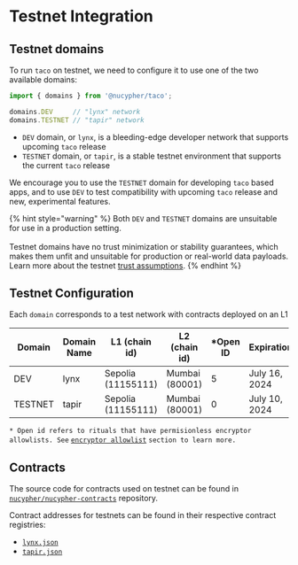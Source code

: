 # Testnet Integration

## Testnet domains

To run `taco` on testnet, we need to configure it to use one of the two available domains:

```typescript
import { domains } from '@nucypher/taco';

domains.DEV     // "lynx" network
domains.TESTNET // "tapir" network
```

* `DEV` domain, or `lynx`, is a bleeding-edge developer network that supports upcoming `taco` release
* `TESTNET` domain, or `tapir`, is a stable testnet environment that supports the current `taco` release

We encourage you to use the `TESTNET` domain for developing `taco` based apps, and to use `DEV` to test compatibility with upcoming `taco` release and new, experimental features.

{% hint style="warning" %}
Both `DEV` and `TESTNET` domains are unsuitable for use in a production setting.\
\
Testnet domains have no trust minimization or stability guarantees, which makes them unfit and unsuitable for production or real-world data payloads. Learn more about the testnet [trust assumptions](../trust-assumptions/testnet-trust-assumptions/).
{% endhint %}

## Testnet Configuration

Each `domain` corresponds to a test network with contracts deployed on an L1&#x20;

<table><thead><tr><th width="122">Domain</th><th width="143">Domain Name</th><th width="132">L1 (chain id)</th><th width="126">L2 (chain id)</th><th data-type="number">*Open ID</th><th>Expiration</th><th>Threshold configuration</th></tr></thead><tbody><tr><td>DEV</td><td>lynx</td><td>Sepolia<br>(11155111)</td><td>Mumbai (80001)</td><td>5</td><td>July 16, 2024</td><td>2-of-3</td></tr><tr><td>TESTNET</td><td>tapir</td><td>Sepolia<br>(11155111)</td><td>Mumbai (80001)</td><td>0</td><td>July 10, 2024</td><td>3-of-5</td></tr></tbody></table>

`* Open id refers to rituals that have permisionless encryptor allowlists. See` [`encryptor allowlist`](../user-authentication/encryptor-allowlist.md) `section to learn more.`

## Contracts

The source code for contracts used on testnet can be found in [`nucypher/nucypher-contracts`](https://github.com/nucypher/nucypher-contracts) repository.&#x20;

Contract addresses for testnets can be found in their respective contract registries:

* [`lynx.json`](https://github.com/nucypher/nucypher-contracts/blob/main/deployment/artifacts/lynx.json)
* [`tapir.json`](https://github.com/nucypher/nucypher-contracts/blob/main/deployment/artifacts/tapir.json)
